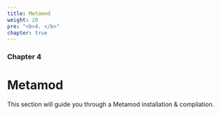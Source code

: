 ```yaml
---
title: Metamod
weight: 20
pre: "<b>4. </b>"
chapter: true
---
```



### Chapter 4

# Metamod

This section will guide you through a Metamod installation & compilation.
